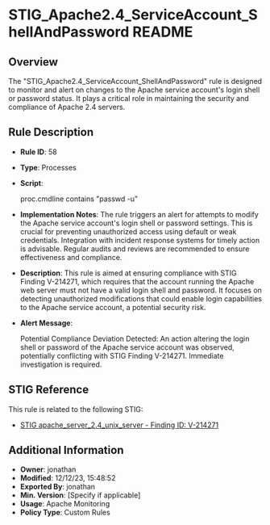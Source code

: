 

# STIG_Apache2.4_ServiceAccount_ShellAndPassword README

## Overview
The "STIG_Apache2.4_ServiceAccount_ShellAndPassword" rule is designed to monitor and alert on changes to the Apache service account's login shell or password status. It plays a critical role in maintaining the security and compliance of Apache 2.4 servers.

## Rule Description
- **Rule ID**: 58
- **Type**: Processes
- **Script**:
  
  proc.cmdline contains "passwd -u"

- **Implementation Notes**:
  The rule triggers an alert for attempts to modify the Apache service account's login shell or password settings.
  This is crucial for preventing unauthorized access using default or weak credentials.
  Integration with incident response systems for timely action is advisable.
  Regular audits and reviews are recommended to ensure effectiveness and compliance.
  
- **Description**: This rule is aimed at ensuring compliance with STIG Finding V-214271, which requires that the account running the Apache web server must not have a valid login shell and password. It focuses on detecting unauthorized modifications that could enable login capabilities to the Apache service account, a potential security risk.

- **Alert Message**: 
  
  Potential Compliance Deviation Detected: An action altering the login shell or password of the Apache service account was observed, potentially conflicting with STIG Finding V-214271. Immediate investigation is required.
  

## STIG Reference
This rule is related to the following STIG:

- [STIG apache_server_2.4_unix_server - Finding ID: V-214271](https://github.com/j2rsolutions/STIGFusion-PrismaVigil/tree/main/STIGS/apache_server_2.4_unix_server/custom_compliance_checks/high/V-214271)

## Additional Information
- **Owner**: jonathan
- **Modified**: 12/12/23, 15:48:52
- **Exported By**: jonathan
- **Min. Version**: [Specify if applicable]
- **Usage**: Apache Monitoring
- **Policy Type**: Custom Rules

